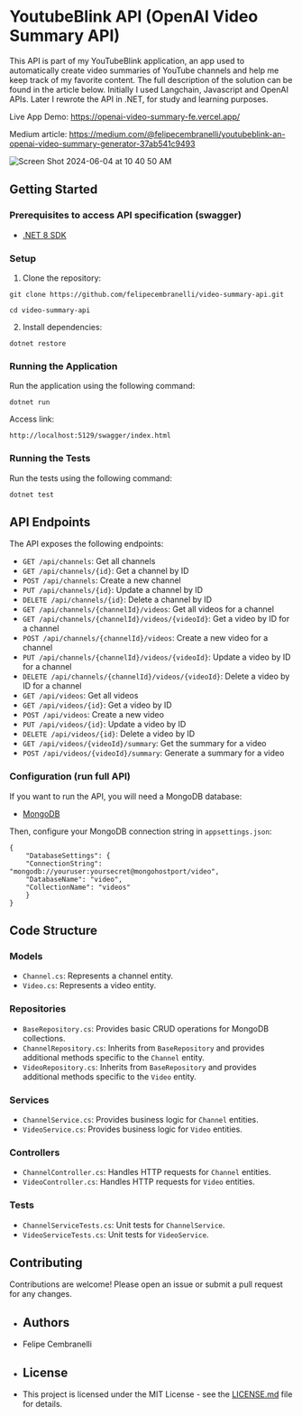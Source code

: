 # YoutubeBlink API (OpenAI Video Summary API)

This API is part of my YouTubeBlink application, an app used to automatically create video summaries of YouTube channels and help me keep track of my favorite content. The full description of the solution can be found in the article below. Initially I used Langchain, Javascript and OpenAI APIs. Later I rewrote the API in .NET, for study and learning purposes.

Live App Demo: https://openai-video-summary-fe.vercel.app/

Medium article: https://medium.com/@felipecembranelli/youtubeblink-an-openai-video-summary-generator-37ab541c9493

![Screen Shot 2024-06-04 at 10 40 50 AM](https://github.com/felipecembranelli/youtubeblink/assets/5788479/9d1e8c24-7536-490c-b22c-c7a4ad8c2745)

## Getting Started

### Prerequisites to access API specification (swagger)

- [.NET 8 SDK](https://dotnet.microsoft.com/download/dotnet/8.0)

### Setup

1. Clone the repository:

```
git clone https://github.com/felipecembranelli/video-summary-api.git

cd video-summary-api

```
2. Install dependencies:

```
dotnet restore

```

### Running the Application

Run the application using the following command:

```
dotnet run
```

Access link:

```
http://localhost:5129/swagger/index.html

```

### Running the Tests

Run the tests using the following command:

```
dotnet test
```

## API Endpoints

The API exposes the following endpoints:

- `GET /api/channels`: Get all channels
- `GET /api/channels/{id}`: Get a channel by ID
- `POST /api/channels`: Create a new channel
- `PUT /api/channels/{id}`: Update a channel by ID
- `DELETE /api/channels/{id}`: Delete a channel by ID
- `GET /api/channels/{channelId}/videos`: Get all videos for a channel
- `GET /api/channels/{channelId}/videos/{videoId}`: Get a video by ID for a channel
- `POST /api/channels/{channelId}/videos`: Create a new video for a channel
- `PUT /api/channels/{channelId}/videos/{videoId}`: Update a video by ID for a channel
- `DELETE /api/channels/{channelId}/videos/{videoId}`: Delete a video by ID for a channel
- `GET /api/videos`: Get all videos
- `GET /api/videos/{id}`: Get a video by ID
- `POST /api/videos`: Create a new video
- `PUT /api/videos/{id}`: Update a video by ID
- `DELETE /api/videos/{id}`: Delete a video by ID
- `GET /api/videos/{videoId}/summary`: Get the summary for a video
- `POST /api/videos/{videoId}/summary`: Generate a summary for a video


### Configuration (run full API)

If you want to run the API, you will need a MongoDB database:

- [MongoDB](https://www.mongodb.com/try/download/community)


Then, configure your MongoDB connection string in `appsettings.json`:

```
{
    "DatabaseSettings": {
    "ConnectionString": "mongodb://youruser:yoursecret@mongohostport/video",
    "DatabaseName": "video",
    "CollectionName": "videos"
    }
}

```

## Code Structure

### Models

- `Channel.cs`: Represents a channel entity.
- `Video.cs`: Represents a video entity.

### Repositories

- `BaseRepository.cs`: Provides basic CRUD operations for MongoDB collections.
- `ChannelRepository.cs`: Inherits from `BaseRepository` and provides additional methods specific to the `Channel` entity.
- `VideoRepository.cs`: Inherits from `BaseRepository` and provides additional methods specific to the `Video` entity.

### Services

- `ChannelService.cs`: Provides business logic for `Channel` entities.
- `VideoService.cs`: Provides business logic for `Video` entities.

### Controllers

- `ChannelController.cs`: Handles HTTP requests for `Channel` entities.
- `VideoController.cs`: Handles HTTP requests for `Video` entities.

### Tests

- `ChannelServiceTests.cs`: Unit tests for `ChannelService`.
- `VideoServiceTests.cs`: Unit tests for `VideoService`.

## Contributing

Contributions are welcome! Please open an issue or submit a pull request for any changes.

- ## Authors
- Felipe Cembranelli

- ## License
- This project is licensed under the MIT License - see the [LICENSE.md](LICENSE.md) file for details.







